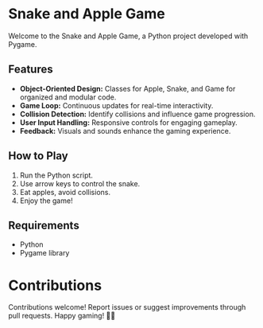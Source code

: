 # Snake and Apple Game

Welcome to the Snake and Apple Game, a Python project developed with Pygame.

## Features

- **Object-Oriented Design:** Classes for Apple, Snake, and Game for organized and modular code.
- **Game Loop:** Continuous updates for real-time interactivity.
- **Collision Detection:** Identify collisions and influence game progression.
- **User Input Handling:** Responsive controls for engaging gameplay.
- **Feedback:** Visuals and sounds enhance the gaming experience.

## How to Play

1. Run the Python script.
2. Use arrow keys to control the snake.
3. Eat apples, avoid collisions.
4. Enjoy the game!

## Requirements

- Python
- Pygame library

# Contributions

Contributions welcome! Report issues or suggest improvements through pull requests.
Happy gaming! 🐍🍏
